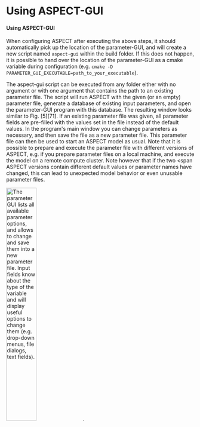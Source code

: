 # Using ASPECT-GUI

#### Using ASPECT-GUI

When configuring ASPECT after executing the
above steps, it should automatically pick up the location of the
parameter-GUI, and will create a new script named `aspect-gui` within the
build folder. If this does not happen, it is possible to hand over the
location of the parameter-GUI as a cmake variable during configuration (e.g.
`cmake -D PARAMETER_GUI_EXECUTABLE=path_to_your_executable`).

The aspect-gui script can be executed from any folder either with no argument
or with one argument that contains the path to an existing parameter file. The
script will run ASPECT with the given (or an
empty) parameter file, generate a database of existing input parameters, and
open the parameter-GUI program with this database. The resulting window looks
similar to Fig.&nbsp;[5][71]. If an existing parameter file was given, all
parameter fields are pre-filled with the values set in the file instead of the
default values. In the program's main window you can change parameters
as necessary, and then save the file as a new parameter file. This parameter
file can then be used to start an ASPECT model
as usual. Note that it is possible to prepare and execute the parameter file
with different versions of ASPECT, e.g. if you
prepare parameter files on a local machine, and execute the model on a remote
compute cluster. Note however that if the two <span
ASPECT versions contain different default values or
parameter names have changed, this can lead to unexpected model behavior or
even unusable parameter files.

<img src="aspect-gui.png" title="fig:" id="fig:aspect-gui" style="width:40.0%" alt="The parameter GUI lists all available parameter options, and allows to change and save them into a new parameter file. Input fields know about the type of the variable and will display useful options to change them (e.g. drop-down menus, file dialogs, text fields)." />
.
